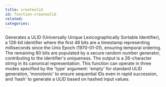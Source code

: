 ```yaml
---
title: createulid
id: function-createulid
related:
categories:
---
```


Generates a ULID (Universally Unique Lexicographically Sortable Identifier), a 128-bit identifier where the first 48 bits are a timestamp representing milliseconds since the Unix Epoch (1970-01-01), ensuring temporal ordering. The remaining 80 bits are populated by a secure random number generator, contributing to the identifier's uniqueness. The output is a 26-character string in its canonical representation. This function can operate in three modes specified by the 'type' argument: 'empty' for standard ULID generation, 'monotonic' to ensure sequential IDs even in rapid succession, and 'hash' to generate a ULID based on hashed input values.